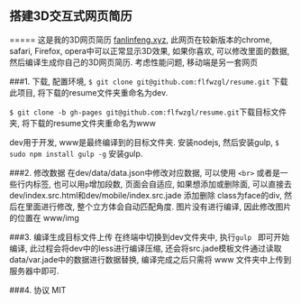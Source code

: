 
## 搭建3D交互式网页简历
=====
这是我的3D网页简历 [fanlinfeng.xyz](http://fanlinfeng.xyz), 此网页在较新版本的chrome, safari, Firefox, opera中可以正常显示3D效果, 如果你喜欢, 可以修改里面的数据, 然后编译生成你自己的3D网页简历.
考虑性能问题, 移动端是另一套网页

###1. 下载, 配置环境,
```$ git clone git@github.com:flfwzgl/resume.git``` 下载此项目, 将下载的resume文件夹重命名为dev.

```$ git clone -b gh-pages git@github.com:flfwzgl/resume.git```下载目标文件夹, 将下载的resume文件夹重命名为www

dev用于开发, www是最终编译到的目标文件夹.
安装nodejs, 然后安装gulp, ```$ sudo npm install gulp -g``` 安装gulp.

###2. 修改数据
在dev/data/data.json中修改对应数据, 可以使用 ```<br>``` 或者是一些行内标签, 也可以用```p```增加段数, 页面会自适应, 如果想添加或删除面, 可以直接去dev/index.src.html和dev/mobile/index.src.jade 添加删除 class为face的div, 然后在里面进行修改, 整个立方体会自动匹配角度.
图片没有进行编译, 因此修改图片的位置在 www/img

###3. 编译生成目标文件上传
在终端中切换到dev文件夹中, 执行```gulp ``` 即可开始编译, 此过程会将dev中的less进行编译压缩, 还会将src.jade模板文件通过读取data/var.jade中的数据进行数据替换, 编译完成之后只需将 www 文件夹中上传到服务器中即可.

###4. 协议
MIT